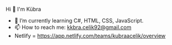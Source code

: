 Hi 👋 I'm Kübra
- 🌱 I’m currently learning C#, HTML, CSS, JavaScript.
- 📫 How to reach me: kkbra.celik92@gmail.com
- Netlify = https://app.netlify.com/teams/kubraacelik/overview
